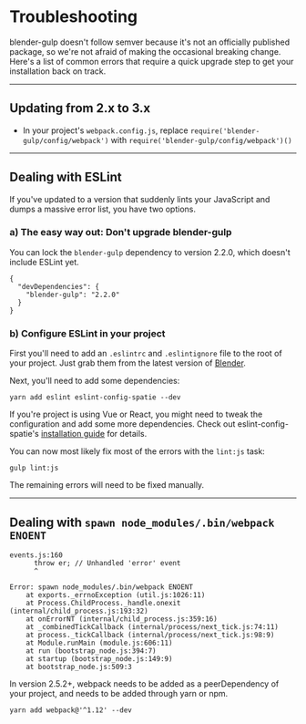 # Troubleshooting

blender-gulp doesn't follow semver because it's not an officially published package, so we're not afraid of making the occasional breaking change. Here's a list of common errors that require a quick upgrade step to get your installation back on track.

---

## Updating from 2.x to 3.x

- In your project's `webpack.config.js`, replace `require('blender-gulp/config/webpack')` with `require('blender-gulp/config/webpack')()`

---

## Dealing with ESLint

If you've updated to a version that suddenly lints your JavaScript and dumps a massive error list, you have two options.

### a) The easy way out: Don't upgrade blender-gulp

You can lock the `blender-gulp` dependency to version 2.2.0, which doesn't include ESLint yet.

```
{
  "devDependencies": {
    "blender-gulp": "2.2.0"
  }
}
```

### b) Configure ESLint in your project

First you'll need to add an `.eslintrc` and `.eslintignore` file to the root of your project. Just grab them from the latest version of [Blender](https://github.com/spatie-custom/blender).

Next, you'll need to add some dependencies:

```
yarn add eslint eslint-config-spatie --dev
```

If you're project is using Vue or React, you might need to tweak the configuration and add some more dependencies. Check out eslint-config-spatie's [installation guide](https://github.com/spatie/eslint-config-spatie#installation) for details.

You can now most likely fix most of the errors with the `lint:js` task:

```
gulp lint:js
```

The remaining errors will need to be fixed manually.

---

## Dealing with `spawn node_modules/.bin/webpack ENOENT`

```
events.js:160
      throw er; // Unhandled 'error' event
      ^

Error: spawn node_modules/.bin/webpack ENOENT
    at exports._errnoException (util.js:1026:11)
    at Process.ChildProcess._handle.onexit (internal/child_process.js:193:32)
    at onErrorNT (internal/child_process.js:359:16)
    at _combinedTickCallback (internal/process/next_tick.js:74:11)
    at process._tickCallback (internal/process/next_tick.js:98:9)
    at Module.runMain (module.js:606:11)
    at run (bootstrap_node.js:394:7)
    at startup (bootstrap_node.js:149:9)
    at bootstrap_node.js:509:3
```

In version 2.5.2+, webpack needs to be added as a peerDependency of your project, and needs to be added through yarn or npm.

```
yarn add webpack@'^1.12' --dev
```

